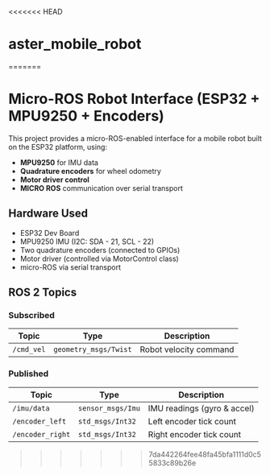 <<<<<<< HEAD
# aster_mobile_robot
=======
# Micro-ROS Robot Interface (ESP32 + MPU9250 + Encoders)

This project provides a micro-ROS-enabled interface for a mobile robot built on the ESP32 platform, using:
- **MPU9250** for IMU data
- **Quadrature encoders** for wheel odometry
- **Motor driver control**
- **MICRO ROS** communication over serial transport

## Hardware Used
- ESP32 Dev Board
- MPU9250 IMU (I2C: SDA - 21, SCL - 22)
- Two quadrature encoders (connected to GPIOs)
- Motor driver (controlled via MotorControl class)
- micro-ROS via serial transport

## ROS 2 Topics
### Subscribed

| Topic      | Type                     | Description            |
|------------|--------------------------|------------------------|
| `/cmd_vel` | `geometry_msgs/Twist`    | Robot velocity command |

### Published

| Topic           | Type                  | Description                  |
|------------------|------------------------|------------------------------|
| `/imu/data`      | `sensor_msgs/Imu`      | IMU readings (gyro & accel) |
| `/encoder_left`  | `std_msgs/Int32`       | Left encoder tick count     |
| `/encoder_right` | `std_msgs/Int32`       | Right encoder tick count    |
>>>>>>> 7da442264fee48fa45bfa1111d0c55833c89b26e
